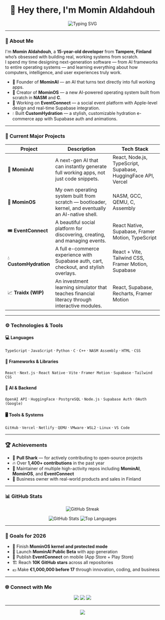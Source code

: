 <h1 align="center">👋 Hey there, I'm <strong>Momin Aldahdouh</strong></h1>

<p align="center">
  <img src="https://readme-typing-svg.herokuapp.com?font=JetBrains+Mono&size=24&duration=3500&pause=1000&color=00D1FF&center=true&vCenter=true&width=600&lines=Self-Taught+Developer;AI+and+OS+Engineer;Building+MominAI+and+MominOS;Turning+ideas+into+code+💻" alt="Typing SVG" />
</p>

---

### 🧠 About Me

I'm **Momin Aldahdouh**, a **15-year-old developer** from **Tampere, Finland** who’s obsessed with building real, working systems from scratch.  
I spend my time designing next-generation software — from AI frameworks to entire operating systems — and learning everything about how computers, intelligence, and user experiences truly work.

- 🚀 Founder of **MominAI** — an AI that turns text directly into full working apps.
- 💾 Creator of **MominOS** — a new AI-powered operating system built from scratch in **NASM** and **C**.
- 💬 Working on **EventConnect** — a social event platform with Apple-level design and real-time Supabase integration.
- 💧 Built **CustomHydration** — a stylish, customizable hydration e-commerce app with Supabase auth and animations.

---

### 🧩 Current Major Projects

| Project | Description | Tech Stack |
|----------|--------------|------------|
| 🧠 **MominAI** | A next-gen AI that can instantly generate full working apps, not just code snippets. | React, Node.js, TypeScript, Supabase, HuggingFace API, Vercel |
| 💽 **MominOS** | My own operating system built from scratch — bootloader, kernel, and eventually an AI-native shell. | NASM, GCC, QEMU, C, Assembly |
| 🎟️ **EventConnect** | A beautiful social platform for discovering, creating, and managing events. | React Native, Supabase, Framer Motion, TypeScript |
| 💧 **CustomHydration** | A full e-commerce experience with Supabase auth, cart, checkout, and stylish overlays. | React + Vite, Tailwind CSS, Framer Motion, Supabase |
| 📈 **Traidx (WIP)** | An investment learning simulator that teaches financial literacy through interactive modules. | React, Supabase, Recharts, Framer Motion |

---

### ⚙️ Technologies & Tools

#### 💻 Languages
`TypeScript` · `JavaScript` · `Python` · `C` · `C++` · `NASM Assembly` · `HTML` · `CSS`

#### 🧰 Frameworks & Libraries
`React` · `Next.js` · `React Native` · `Vite` · `Framer Motion` · `Supabase` · `Tailwind CSS`

#### 🧠 AI & Backend
`OpenAI API` · `HuggingFace` · `PostgreSQL` · `Node.js` · `Supabase Auth` · `OAuth (Google)`

#### 🖥️ Tools & Systems
`GitHub` · `Vercel` · `Netlify` · `QEMU` · `VMware` · `WSL2` · `Linux` · `VS Code`

---

### 🏆 Achievements

- 🦈 **Pull Shark** — for actively contributing to open-source projects  
- 🔥 Over **1,400+ contributions** in the past year  
- 🧩 Maintainer of multiple high-activity repos including **MominAI**, **MominOS**, and **EventConnect**  
- 💼 Business owner with real-world products and sales in Finland  

---

### 📊 GitHub Stats

<p align="center">
  <img src="https://github-readme-streak-stats.herokuapp.com/?user=Momin010&theme=tokyonight&hide_border=true" alt="GitHub Streak" />
</p>

<p align="center">
  <img src="https://github-readme-stats.vercel.app/api?username=Momin010&show_icons=true&theme=tokyonight&hide_border=true" alt="GitHub Stats" />
  <img src="https://github-readme-stats.vercel.app/api/top-langs/?username=Momin010&layout=compact&theme=tokyonight&hide_border=true" alt="Top Languages" />
</p>

---

### 🧭 Goals for 2026

- 🧩 Finish **MominOS kernel and protected mode**  
- 🧠 Launch **MominAI Public Beta** with app generation  
- 📱 Publish **EventConnect** on mobile (App Store + Play Store)  
- 🏗️ Reach **10K GitHub stars** across all repositories  
- 💶 Make **€1,000,000 before 17** through innovation, coding, and business

---

### 🌐 Connect with Me

<p align="center">
  <a href="https://github.com/Momin010" target="_blank"><img src="https://img.shields.io/badge/GitHub-181717?style=for-the-badge&logo=github" /></a>
  <a href="mailto:momin.business@outlook.com" target="_blank"><img src="https://img.shields.io/badge/Email-0078D4?style=for-the-badge&logo=microsoft-outlook&logoColor=white" /></a>
  <a href="https://www.instagram.com/" target="_blank"><img src="https://img.shields.io/badge/Instagram-E4405F?style=for-the-badge&logo=instagram&logoColor=white" /></a>
</p>

---

<p align="center">
  <img src="https://capsule-render.vercel.app/api?type=waving&color=0:00D1FF,100:2B2D42&height=120&section=footer"/>
</p>

